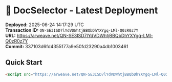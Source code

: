 # 🚀 DocSelector - Latest Deployment

**Deployed:** 2025-06-24 14:17:29 UTC  
**Transaction ID:** `QN-SE3ISD7lYdVDWhtjBBQbDhYXYgq-LMl-Q0zR0z7Y`  
**URL:** https://arweave.net/QN-SE3ISD7lYdVDWhtjBBQbDhYXYgq-LMl-Q0zR0z7Y  
**Commit:** 337103d6fd4355177a9e50fd23290a4db1003461  

## Quick Start

```html
<script src="https://arweave.net/QN-SE3ISD7lYdVDWhtjBBQbDhYXYgq-LMl-Q0zR0z7Y"></script>
```
